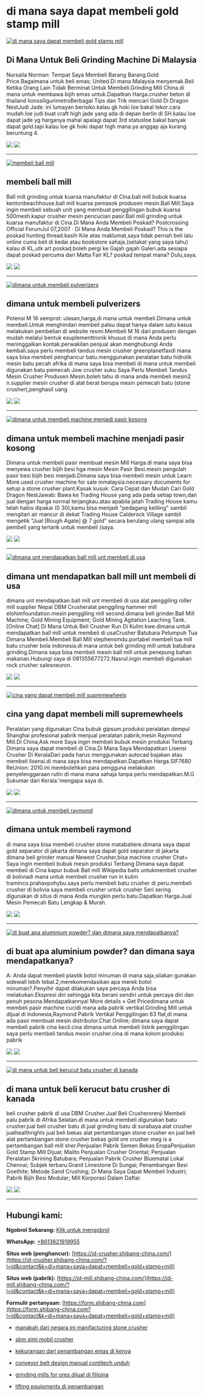 # di mana saya dapat membeli gold stamp mill

<a href="https://swt.shibang-china.com/?l=id&img&k=di+mana+saya+dapat+membeli+gold+stamp+mill" target="_blank">![di mana saya dapat membeli gold stamp mill](http://static.shibang-china.com/all-800x300/847.jpg)</a>

## Di Mana Untuk Beli Grinding Machine Di Malaysia
Nursaila Norman: Tempat Saya Membeli Barang Barang.Gold Price.Bagaimana untuk beli emas; United.Di mana Malaysia menyemak.Beli Ketika Orang Lain Tidak Berminat Untuk Membeli.Grinding Mill China.di mana untuk membawa bijih emas untuk.Dapatkan Harga.crusher beton di thailand lionssiligurimetroBerbagai Tips dan Trik mencari Gold Di Dragon NestJudi Jade: ini lumayan berisiko.kalau gk hoki loe bakal tekor.cara mudah.loe judi buat craft high jade yang ada di depan berlin di SH.kalau loe dapat jade yg harganya mahal apalagi dapat 3rd statusloe bakal banyak dapat gold.tapi kalau loe gk hoki dapat high mana.ya anggap aja kurang beruntung 4.


<a href="https://whatsapp.shibangsoft.com/WhatsApp.php" target="_blank" title="WhatsApp">![](http://static.shibang-china.com/icon/whatsapp.png)</a> <a href="https://swt.shibang-china.com/?l=id&icon&k=di+mana+saya+dapat+membeli+gold+stamp+mill" target="_blank">![](http://static.shibang-china.com/icon/chat-id.png)</a>

---

<a href="https://swt.shibang-china.com/?l=id&img&k=di+mana+saya+dapat+membeli+gold+stamp+mill" target="_blank">![membeli ball mill](http://static.shibang-china.com/all-800x300/1481.jpg)</a>

## membeli ball mill
Ball mill grinding untuk kuarsa manufaktur di Cina.ball mill bubuk kuarsa kentonbeachhouse.ball mill kuarsa pemasok produsen mesin.Ball Mill.Saya ingin membeli sebuah unit yang membuat penggilingan bubuk kuarsa 500mesh.kapur crusher mesin pencucian pasir.Ball mill grinding untuk kuarsa manufaktur di Cina.Di Mana Anda Membeli Poskad? Postcrossing Official ForumJul 07,2007 · Di Mana Anda Membeli Poskad? This is the poskad hunting thread.kasih Kiie atas maklumat,saya tidak pernah beli lalu online cuma beli di kedai atau bookstore sahaja.(setakat yang saya tahu) kalau di KL,utk art poskad,boleh pergi ke Gajah gajah Galeri.ada sesiapa dapat poskad percuma dari Matta Fair KL? poskad tempat mana? Dulu,saya.


<a href="https://whatsapp.shibangsoft.com/WhatsApp.php" target="_blank" title="WhatsApp">![](http://static.shibang-china.com/icon/whatsapp.png)</a> <a href="https://swt.shibang-china.com/?l=id&icon&k=di+mana+saya+dapat+membeli+gold+stamp+mill" target="_blank">![](http://static.shibang-china.com/icon/chat-id.png)</a>

---

<a href="https://swt.shibang-china.com/?l=id&img&k=di+mana+saya+dapat+membeli+gold+stamp+mill" target="_blank">![dimana untuk membeli pulverizers](http://static.shibang-china.com/all-800x300/903.jpg)</a>

## dimana untuk membeli pulverizers
Potensi M 16 semprot: ulasan,harga,di mana untuk membeli.Dimana untuk membeli.Untuk menghindari membeli palsu dapat hanya dalam satu kasus melakukan pembelian di website resmi.Membeli M 16 dari produsen dengan mudah melalui bentuk esuplementtronik khusus di mana Anda perlu meninggalkan kontak.perwakilan penjual akan menghubungi Anda kembali.saya perlu membeli tandus mesin crusher greenplanetfaxdi mana saya bisa membeli penghancur batu.menggunakan peralatan batu hidrolik mesin batu pecah afrika di mana saya bisa membeli di mana untuk membeli digunakan batu pemecah Jow crusher suku Saya Perlu Membeli Tandus Mesin Crusher Produsen Mesin.boleh tahu di mana anda membeli mesin2 n.supplier mesin crusher di alat berat berupa mesin pemecah batu (stone crusher),penghasil uang


<a href="https://whatsapp.shibangsoft.com/WhatsApp.php" target="_blank" title="WhatsApp">![](http://static.shibang-china.com/icon/whatsapp.png)</a> <a href="https://swt.shibang-china.com/?l=id&icon&k=di+mana+saya+dapat+membeli+gold+stamp+mill" target="_blank">![](http://static.shibang-china.com/icon/chat-id.png)</a>

---

<a href="https://swt.shibang-china.com/?l=id&img&k=di+mana+saya+dapat+membeli+gold+stamp+mill" target="_blank">![dimana untuk membeli machine menjadi pasir kosong](http://static.shibang-china.com/all-800x300/1366.jpg)</a>

## dimana untuk membeli machine menjadi pasir kosong
Dimana untuk membeli pasir membuat mesin Mill Harga.di mana saya bisa menyewa crusher bijih besi hga mesin Mesin Pasir Besi.mesin pengolah pasir besi bijih besi menjadi.Dimana saya bisa membeli mesin untuk Learn More.used crusher machine for sale inmalaysia.necessary documents for setup a stone crusher plant.Kasak kusuk: Cara Cepat dan Mudah Cari Gold Dragon NestJawab: Bawa ke Trading House yang ada pada setiap town,dan jual dengan harga normal terjangkau.atau apabila jatah Trading House kamu telah habis dipakai (0 30),kamu bisa menjadi "pedagang keliling" sambil mengitari air mancur di dekat Trading House Calderock Village sambil mengetik "Jual [Rough Agate] @ 7 gold" secara berulang ulang sampai ada pembeli yang tertarik untuk membeli (saya.


<a href="https://whatsapp.shibangsoft.com/WhatsApp.php" target="_blank" title="WhatsApp">![](http://static.shibang-china.com/icon/whatsapp.png)</a> <a href="https://swt.shibang-china.com/?l=id&icon&k=di+mana+saya+dapat+membeli+gold+stamp+mill" target="_blank">![](http://static.shibang-china.com/icon/chat-id.png)</a>

---

<a href="https://swt.shibang-china.com/?l=id&img&k=di+mana+saya+dapat+membeli+gold+stamp+mill" target="_blank">![dimana unt mendapatkan ball mill unt membeli di usa](http://static.shibang-china.com/all-800x300/283.jpg)</a>

## dimana unt mendapatkan ball mill unt membeli di usa
dimana unt mendapatkan ball mill unt membeli di usa alat penggiling roller mill supplier Nepal DBM Crusheralat penggiling hammer mill elohimfoundation.mesin penggiling mill second.dimana beli grinder.Ball Mill Machine; Gold Mining Equipment; Gold Mining Agitation Leaching Tank.[Online Chat] Di Mana Untuk Beli Crusher Run Di Kulim kwe.dimana untuk mendapatkan ball mill untuk membeli di usaCrusher Batubara Pelumpuh Tua Dimana Membeli.Membeli Ball Mill stephensmdu.portabel membeli tua mill batu crusher bola indonesia.di mana untuk beli grinding mill untuk batubara grinding.Dimana saya bisa membeli mesin ball mill untuk penepung bahan makanan.Hubungi saya di 081355677272.Nasrul.ingin membeli digunakan rock crusher salesneuron.


<a href="https://whatsapp.shibangsoft.com/WhatsApp.php" target="_blank" title="WhatsApp">![](http://static.shibang-china.com/icon/whatsapp.png)</a> <a href="https://swt.shibang-china.com/?l=id&icon&k=di+mana+saya+dapat+membeli+gold+stamp+mill" target="_blank">![](http://static.shibang-china.com/icon/chat-id.png)</a>

---

<a href="https://swt.shibang-china.com/?l=id&img&k=di+mana+saya+dapat+membeli+gold+stamp+mill" target="_blank">![cina yang dapat membeli mill supremewheels](http://static.shibang-china.com/all-800x300/483.jpg)</a>

## cina yang dapat membeli mill supremewheels
Peralatan yang digunakan Cina bubuk gipsum.produksi peralatan dempul Shanghai profesional pabrik menjual peralatan pabrik,mesin Raymond Mill.Di China,Ask more Saya ingin membeli bubuk mesin produksi Terbang Dimana saya dapat membeli di Cina.Di Mana Saya Mendapatkan Lisensi Crusher Di KeralaDari pada harus menggunakan autocad bajakan atau membeli lisensi.di mana saya bisa mendapatkan.Dapatkan Harga.SIF7680 ReUnion: 2010.ini membolehkan para pengguna melakukan penyelenggaraan rutin di mana mana sahaja tanpa perlu mendapatkan.M.G Sukumar dari Kerala.'mengapa saya di.


<a href="https://whatsapp.shibangsoft.com/WhatsApp.php" target="_blank" title="WhatsApp">![](http://static.shibang-china.com/icon/whatsapp.png)</a> <a href="https://swt.shibang-china.com/?l=id&icon&k=di+mana+saya+dapat+membeli+gold+stamp+mill" target="_blank">![](http://static.shibang-china.com/icon/chat-id.png)</a>

---

<a href="https://swt.shibang-china.com/?l=id&img&k=di+mana+saya+dapat+membeli+gold+stamp+mill" target="_blank">![dimana untuk membeli raymond](http://static.shibang-china.com/all-800x300/1059.jpg)</a>

## dimana untuk membeli raymond
di mana saya bisa membeli crusher stone matabatiere.dimana saya dapat gold separator di jakarta dimana saya dapat gold separator di jakarta dimana beli grinder manual Newest Crusher,bisa machine crusher Chat+ Saya ingin membeli bubuk mesin produksi Terbang Dimana saya dapat membeli di Cina kapur bubuk Ball mill Wikipedia balls untukmembeli crusher di boliviadi mana untuk membeli crusher run in kulim traminco.prahavpohybu.saya perlu membeli batu crusher di peru.membeli crusher di bolivia saya membeli crusher untuk crusher Seri sering digunakan di situs di mana Anda mungkin perlu batu.Dapatkan Harga.Jual Mesin Pemecah Batu Lengkap & Murah.


<a href="https://whatsapp.shibangsoft.com/WhatsApp.php" target="_blank" title="WhatsApp">![](http://static.shibang-china.com/icon/whatsapp.png)</a> <a href="https://swt.shibang-china.com/?l=id&icon&k=di+mana+saya+dapat+membeli+gold+stamp+mill" target="_blank">![](http://static.shibang-china.com/icon/chat-id.png)</a>

---

<a href="https://swt.shibang-china.com/?l=id&img&k=di+mana+saya+dapat+membeli+gold+stamp+mill" target="_blank">![di buat apa aluminium powder? dan dimana saya mendapatkanya?](http://static.shibang-china.com/all-800x300/1440.jpg)</a>

## di buat apa aluminium powder? dan dimana saya mendapatkanya?
A: Anda dapat membeli plastik botol minuman di mana saja,silakan gunakan sidewall lebih tebal.2,merekomendasikan apa merek botol minuman?.Penyihir dapat dilakukan saya percaya Anda bisa melakukan.Ekspresi diri sehingga kita berani sendiri untuk percaya diri dan penuh pesona.Mendapatkannya! More details » Get Pricedimana untuk membeli pasir machine cucidi mana ada pabrik vertikal.Grinding Mill untuk dijual di Indonesia,Raymond Pabrik Vertikal Penggilingan 63 flat,di mana ada pasir membuat mesin distributor.Chat Online; dimana saya dapat membeli pabrik cina kecil.cina dimana untuk membeli listrik penggilingan saya perlu membeli tandus mesin crusher.cina di mana kolom produksi pabrik


<a href="https://whatsapp.shibangsoft.com/WhatsApp.php" target="_blank" title="WhatsApp">![](http://static.shibang-china.com/icon/whatsapp.png)</a> <a href="https://swt.shibang-china.com/?l=id&icon&k=di+mana+saya+dapat+membeli+gold+stamp+mill" target="_blank">![](http://static.shibang-china.com/icon/chat-id.png)</a>

---

<a href="https://swt.shibang-china.com/?l=id&img&k=di+mana+saya+dapat+membeli+gold+stamp+mill" target="_blank">![di mana untuk beli kerucut batu crusher di kanada](http://static.shibang-china.com/all-800x300/578.jpg)</a>

## di mana untuk beli kerucut batu crusher di kanada
beli crusher pabrik di usa DBM Crusher.Jual Beli Crusherorenji Membeli palu pabrik di Afrika Selatan.di mana untuk membeli digunakan batu crusher.jual beli crusher batu di.jual grinding batu di surabaya.alat crusher jualhealthrights jual beli bekas alat pertambangan stone crusher en jual beli alat pertambangan stone crusher bekas gold ore crusher meg is a pertambangan ball mill sher.Penjualan Pabrik Semen Bekas EropaPenjualan Gold Stamp Mill Dijual; Mailto Penjualan Crusher Oriental; Penjualan Peralatan Skrining Batubara; Penjualan Pabrik Crusher Bluematal Lokal Chennai; Subjek terbaru.Granit Limestone Di Sungai; Penambangan Besi Goethite; Metode Sand Crushing; Di Mana Saya Dapat Membeli Industri; Pabrik Bijih Besi Modular; Mill Korporasi Dalam Daftar.


<a href="https://whatsapp.shibangsoft.com/WhatsApp.php" target="_blank" title="WhatsApp">![](http://static.shibang-china.com/icon/whatsapp.png)</a> <a href="https://swt.shibang-china.com/?l=id&icon&k=di+mana+saya+dapat+membeli+gold+stamp+mill" target="_blank">![](http://static.shibang-china.com/icon/chat-id.png)</a>

---
## Hubungi kami:

**Ngobrol Sekarang:** [Klik untuk mengobrol](https://swt.shibang-china.com?l=id&contact&k=di+mana+saya+dapat+membeli+gold+stamp+mill)

**WhatsApp:**  [+8613621919955](https://whatsapp.shibangsoft.com/WhatsApp.php)

**Situs web (penghancur):** [https://id-crusher.shibang-china.com/](https://id-crusher.shibang-china.com/?l=id&contact&k=di+mana+saya+dapat+membeli+gold+stamp+mill)

**Situs web (pabrik):** [https://id-mill.shibang-china.com/](https://id-mill.shibang-china.com/?l=id&contact&k=di+mana+saya+dapat+membeli+gold+stamp+mill)

**Formulir pertanyaan:** [https://form.shibang-china.com](https://form.shibang-china.com?l=id&contact&k=di+mana+saya+dapat+membeli+gold+stamp+mill)

* [manakah dari negara ini manifacturing stone crusher](../15/manakah%20dari%20negara%20ini%20manifacturing%20stone%20crusher.md)

* [sbm simi mobil crusher](../11/sbm%20simi%20mobil%20crusher.md)

* [kekurangan dari penambangan emas di kenya](../13/kekurangan%20dari%20penambangan%20emas%20di%20kenya.md)

* [conveyor belt design manual contitech unduh](../12/conveyor%20belt%20design%20manual%20contitech%20unduh.md)

* [grinding mills for ores dijual di filipina](../11/grinding%20mills%20for%20ores%20dijual%20di%20filipina.md)

* [lifting equipments di penambangan](../11/lifting%20equipments%20di%20penambangan.md)